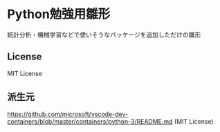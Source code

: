 # Python勉強用雛形
統計分析・機械学習などで使いそうなパッケージを追加しただけの雛形

## License
MIT License

## 派生元
https://github.com/microsoft/vscode-dev-containers/blob/master/containers/python-3/README.md (MIT License)